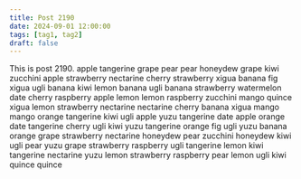 ```yaml
---
title: Post 2190
date: 2024-09-01 12:00:00
tags: [tag1, tag2]
draft: false
---
```

This is post 2190.
apple
tangerine
grape
pear
pear
honeydew
grape
kiwi
zucchini
apple
strawberry
nectarine
cherry
strawberry
xigua
banana
fig
xigua
ugli
banana
kiwi
lemon
banana
ugli
banana
strawberry
watermelon
date
cherry
raspberry
apple
lemon
lemon
raspberry
zucchini
mango
quince
xigua
lemon
strawberry
nectarine
nectarine
cherry
banana
xigua
mango
mango
orange
tangerine
kiwi
ugli
apple
yuzu
tangerine
date
apple
orange
date
tangerine
cherry
ugli
kiwi
yuzu
tangerine
orange
fig
ugli
yuzu
banana
orange
grape
strawberry
nectarine
honeydew
pear
zucchini
honeydew
kiwi
ugli
pear
yuzu
grape
strawberry
raspberry
ugli
tangerine
lemon
kiwi
tangerine
nectarine
yuzu
lemon
strawberry
raspberry
pear
lemon
ugli
kiwi
quince
quince

